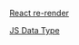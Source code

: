 [React re-render](https://www.zhenghao.io/posts/react-rerender)

[JS Data Type](https://www.zhenghao.io/posts/js-data-type)
